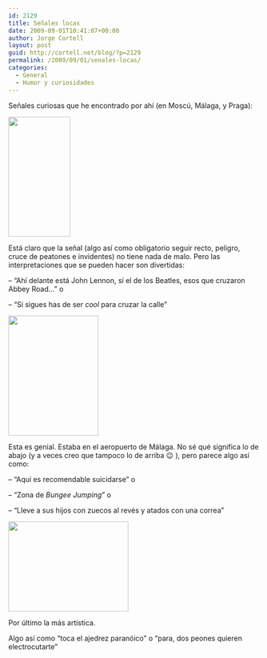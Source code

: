 ```yaml
---
id: 2129
title: Señales locas
date: 2009-09-01T10:41:07+00:00
author: Jorge Cortell
layout: post
guid: http://cortell.net/blog/?p=2129
permalink: /2009/09/01/senales-locas/
categories:
  - General
  - Humor y curiosidades
---
```

Señales curiosas que he encontrado por ahí (en Moscú, Málaga, y Praga):

<img class="aligncenter" title="señal loca 1" src="http://farm3.static.flickr.com/2637/3876918767_1e16003f1f_m.jpg" alt="" width="124" height="240" />

Está claro que la señal (algo así como obligatorio seguir recto, peligro, cruce de peatones e invidentes) no tiene nada de malo. Pero las interpretaciones que se pueden hacer son divertidas:

&#8211; &#8220;Ahí delante está John Lennon, sí el de los Beatles, esos que cruzaron Abbey Road&#8230;&#8221; o
  
&#8211; &#8220;Si sigues has de ser _cool_ para cruzar la calle&#8221;

<img class="aligncenter" title="señal loca 2" src="http://farm3.static.flickr.com/2564/3876918601_1bbd9c26d3_m.jpg" alt="" width="180" height="240" />

Esta es genial. Estaba en el aeropuerto de Málaga. No sé qué significa lo de abajo (y a veces creo que tampoco lo de arriba 😉 ), pero parece algo así como:

&#8211; &#8220;Aquí es recomendable suicidarse&#8221; o
  
&#8211; &#8220;Zona de _Bungee Jumping_&#8221; o
  
&#8211; &#8220;Lleve a sus hijos con zuecos al revés y atados con una correa&#8221;

<img class="aligncenter" title="señal loca 3" src="http://farm4.static.flickr.com/3475/3877711482_2800eaa354_m.jpg" alt="" width="240" height="180" />

Por último la más artística.

Algo así como &#8220;toca el ajedrez paranóico&#8221; o &#8220;para, dos peones quieren electrocutarte&#8221;